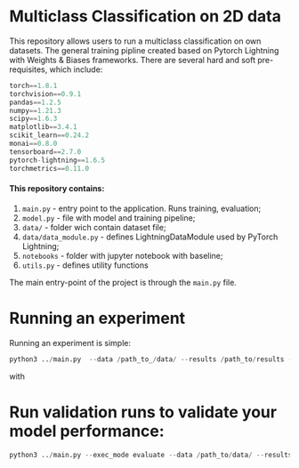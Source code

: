 # Multiclass Classification on 2D data

This repository allows users to run a multiclass classification on own datasets. The general training pipline created based on Pytorch Lightning with Weights & Biases frameworks. There are several hard and soft pre-requisites, which include:

```python
torch==1.8.1
torchvision==0.9.1
pandas==1.2.5
numpy==1.21.3
scipy==1.6.3
matplotlib==3.4.1
scikit_learn==0.24.2
monai==0.8.0
tensorboard==2.7.0
pytorch-lightning==1.6.5
torchmetrics==0.11.0
```

#### This repository contains:
1. `main.py` - entry point to the application. Runs training, evaluation;
2. `model.py` - file with model and training pipeline;
3. `data/`  - folder wich contain dataset file;
4. `data/data_module.py` - defines LightningDataModule used by PyTorch Lightning;
5. `notebooks` - folder with jupyter notebook with baseline;
6. `utils.py` - defines utility functions

The main entry-point of the project is through the `main.py` file. 

# Running an experiment
Running an experiment is simple:

```python
python3 ../main.py  --data /path_to_/data/ --results /path_to/results --experiment_name baseline --aug --scheduler --learning_rate 0.0001 --epochs 60 --amp --save_ckpt

```
with 
# Run validation runs to validate your model performance:

```python
python3 ../main.py --exec_mode evaluate --data /path_to/data/ --results /path_to/results --experiment_name baseline_test --aug --scheduler --amp --ckpt_path /path_to_checpoints.ckpt
```

